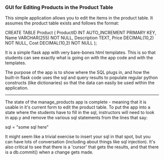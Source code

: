 ### GUI for Editing Products in the Product Table
This simple application allows you to edit the items in the product table. It assumes the product table exists and follows the format:

CREATE TABLE Product (
    ProductID INT AUTO_INCREMENT PRIMARY KEY,
    Name VARCHAR(255) NOT NULL,
    Description TEXT,
    Price DECIMAL(10,2) NOT NULL,
    Cost DECIMAL(10,2) NOT NULL
);

It is a simple flask app with very bare-bones html templates. This is so that students can see exactly what is going on with the app code and with the templates. 

The purpose of the app is to show where the SQL plugs in, and how the built-in flask code uses the sql and query results to  populate regular python constructs (like dictionaries) so that the data can easily be used within the application. 

***

The state of the manage_products app is complete - meaning that it is usable in it's current form to edit the product table. To put the app into a state where the students have to fill in the sql, instructors will need to look in app.y and remove the various sql statements from the lines that say: 

sql = "some sql here"

It might seem like a trivial exercise to insert your sql in that spot, but you can have lots of conversation (including about things like sql injection). It's also critical to see that there is a 'cursor' that gets the results, and that there is a db.commit() when a change gets made. 




